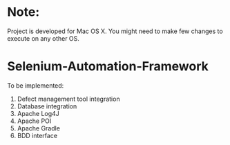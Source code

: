 # Note:
Project is developed for Mac OS X. You might need to make few changes to execute on any other OS.

# Selenium-Automation-Framework

To be implemented:

1. Defect management tool integration
2. Database integration
3. Apache Log4J
4. Apache POI
5. Apache Gradle
6. BDD interface
